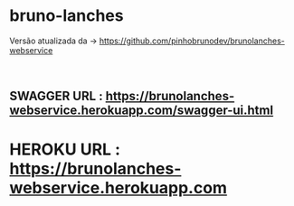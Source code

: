 # bruno-lanches

Versão atualizada da  -> https://github.com/pinhobrunodev/brunolanches-webservice

<br>


## SWAGGER URL : https://brunolanches-webservice.herokuapp.com/swagger-ui.html
 
# HEROKU URL : https://brunolanches-webservice.herokuapp.com
